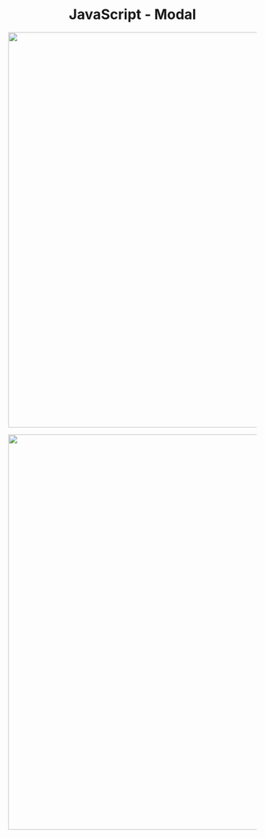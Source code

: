 <h1 align="center">
   JavaScript - Modal
</h1>

<p align="center">
  <img src="https://github.com/ozkannbuyuk/js-exercises/assets/111967202/e799aebd-2062-48d4-97ae-82399575940d" width="800" />
</p>

<p align="center">
  <img src="https://github.com/ozkannbuyuk/js-exercises/assets/111967202/bd5c3336-3f1e-4e8f-b43f-5bf5197cd833" width="800" />
</p>
